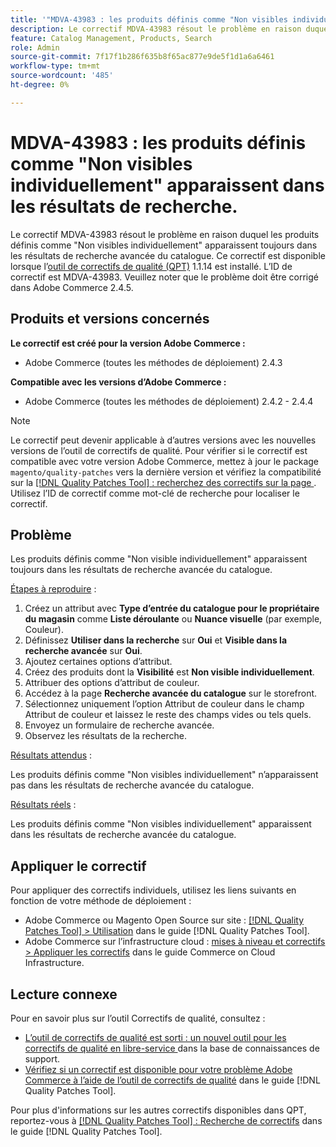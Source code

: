 ```yaml
---
title: '"MDVA-43983 : les produits définis comme "Non visibles individuellement" apparaissent dans les résultats de recherche"'
description: Le correctif MDVA-43983 résout le problème en raison duquel les produits définis comme "Non visibles individuellement" apparaissent toujours dans les résultats de recherche avancée du catalogue. Ce correctif est disponible lorsque l’[outil de correctifs de qualité (QPT)](https://experienceleague.adobe.com/en/docs/commerce-knowledge-base/kb/announcements/commerce-announcements/magento-quality-patches-released-new-tool-to-self-serve-quality-patches) 1.1.14 est installé. L’ID de correctif est MDVA-43983. Veuillez noter que le problème doit être corrigé dans Adobe Commerce 2.4.5.
feature: Catalog Management, Products, Search
role: Admin
source-git-commit: 7f17f1b286f635b8f65ac877e9de5f1d1a6a6461
workflow-type: tm+mt
source-wordcount: '485'
ht-degree: 0%

---
```


# MDVA-43983 : les produits définis comme &quot;Non visibles individuellement&quot; apparaissent dans les résultats de recherche.

Le correctif MDVA-43983 résout le problème en raison duquel les produits définis comme &quot;Non visibles individuellement&quot; apparaissent toujours dans les résultats de recherche avancée du catalogue. Ce correctif est disponible lorsque l’[outil de correctifs de qualité (QPT)](https://experienceleague.adobe.com/en/docs/commerce-knowledge-base/kb/announcements/commerce-announcements/magento-quality-patches-released-new-tool-to-self-serve-quality-patches) 1.1.14 est installé. L’ID de correctif est MDVA-43983. Veuillez noter que le problème doit être corrigé dans Adobe Commerce 2.4.5.

## Produits et versions concernés

**Le correctif est créé pour la version Adobe Commerce :**

* Adobe Commerce (toutes les méthodes de déploiement) 2.4.3

**Compatible avec les versions d’Adobe Commerce :**

* Adobe Commerce (toutes les méthodes de déploiement) 2.4.2 - 2.4.4

>[!NOTE]
>
>Le correctif peut devenir applicable à d’autres versions avec les nouvelles versions de l’outil de correctifs de qualité. Pour vérifier si le correctif est compatible avec votre version Adobe Commerce, mettez à jour le package `magento/quality-patches` vers la dernière version et vérifiez la compatibilité sur la [[!DNL Quality Patches Tool] : recherchez des correctifs sur la page ](https://experienceleague.adobe.com/en/docs/commerce-knowledge-base/kb/announcements/commerce-announcements/magento-quality-patches-released-new-tool-to-self-serve-quality-patches). Utilisez l’ID de correctif comme mot-clé de recherche pour localiser le correctif.

## Problème

Les produits définis comme &quot;Non visible individuellement&quot; apparaissent toujours dans les résultats de recherche avancée du catalogue.

<u>Étapes à reproduire</u> :

1. Créez un attribut avec **Type d’entrée du catalogue pour le propriétaire du magasin** comme **Liste déroulante** ou **Nuance visuelle** (par exemple, Couleur).
1. Définissez **Utiliser dans la recherche** sur **Oui** et **Visible dans la recherche avancée** sur **Oui**.
1. Ajoutez certaines options d’attribut.
1. Créez des produits dont la **Visibilité** est **Non visible individuellement**.
1. Attribuer des options d’attribut de couleur.
1. Accédez à la page **Recherche avancée du catalogue** sur le storefront.
1. Sélectionnez uniquement l’option Attribut de couleur dans le champ Attribut de couleur et laissez le reste des champs vides ou tels quels.
1. Envoyez un formulaire de recherche avancée.
1. Observez les résultats de la recherche.

<u>Résultats attendus</u> :

Les produits définis comme &quot;Non visibles individuellement&quot; n’apparaissent pas dans les résultats de recherche avancée du catalogue.

<u>Résultats réels</u> :

Les produits définis comme &quot;Non visibles individuellement&quot; apparaissent dans les résultats de recherche avancée du catalogue.

## Appliquer le correctif

Pour appliquer des correctifs individuels, utilisez les liens suivants en fonction de votre méthode de déploiement :

* Adobe Commerce ou Magento Open Source sur site : [[!DNL Quality Patches Tool] > Utilisation](/help/tools/quality-patches-tool/usage.md) dans le guide [!DNL Quality Patches Tool].
* Adobe Commerce sur l’infrastructure cloud : [mises à niveau et correctifs > Appliquer les correctifs](https://experienceleague.adobe.com/docs/commerce-cloud-service/user-guide/develop/upgrade/apply-patches.html) dans le guide Commerce on Cloud Infrastructure.

## Lecture connexe

Pour en savoir plus sur l’outil Correctifs de qualité, consultez :

* [ L’outil de correctifs de qualité est sorti : un nouvel outil pour les correctifs de qualité en libre-service ](https://experienceleague.adobe.com/en/docs/commerce-knowledge-base/kb/announcements/commerce-announcements/magento-quality-patches-released-new-tool-to-self-serve-quality-patches) dans la base de connaissances de support.
* [Vérifiez si un correctif est disponible pour votre problème Adobe Commerce à l’aide de l’outil de correctifs de qualité](/help/tools/quality-patches-tool/patches-available-in-qpt/check-patch-for-magento-issue-with-magento-quality-patches.md) dans le guide [!DNL Quality Patches Tool].

Pour plus d&#39;informations sur les autres correctifs disponibles dans QPT, reportez-vous à [[!DNL Quality Patches Tool] : Recherche de correctifs](https://experienceleague.adobe.com/tools/commerce-quality-patches/index.html) dans le guide [!DNL Quality Patches Tool].
